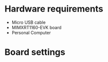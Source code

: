Hardware requirements
=====================
- Micro USB cable
- MIMXRT1160-EVK board
- Personal Computer


Board settings
==============

